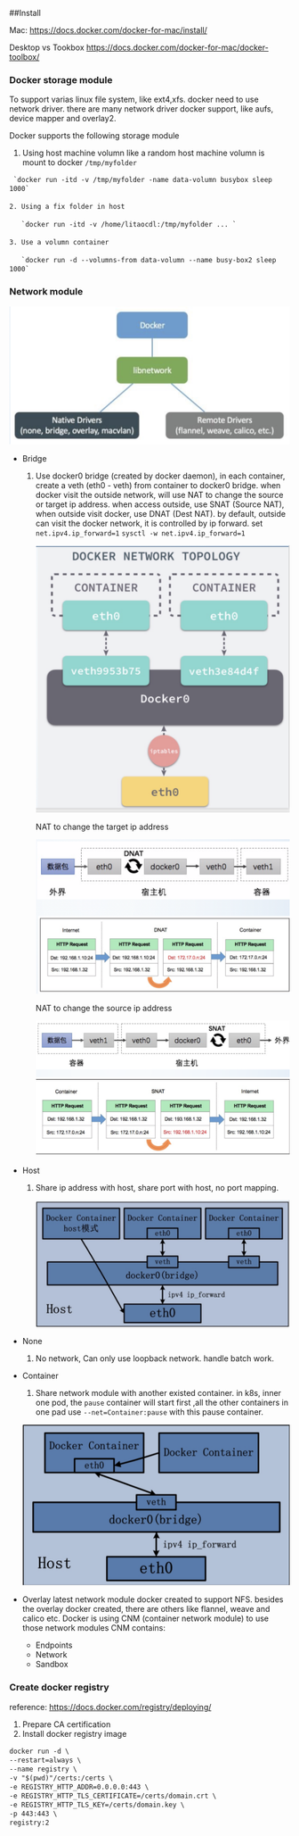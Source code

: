 
##Install

Mac: 
https://docs.docker.com/docker-for-mac/install/

Desktop vs Tookbox
https://docs.docker.com/docker-for-mac/docker-toolbox/

### Docker storage module

   To support varias linux file system, like ext4,xfs. docker need to use network driver. there are many network driver docker 
   support, like aufs, device mapper and overlay2. 
   
   Docker supports the following storage module
   1. Using host machine volumn 
      like a random host machine volumn is mount to docker `/tmp/myfolder`
      
     `docker run -itd -v /tmp/myfolder -name data-volumn busybox sleep 1000`
    
    2. Using a fix folder in host
     
       `docker run -itd -v /home/litaocdl:/tmp/myfolder ... `
       
    3. Use a volumn container
    
       `docker run -d --volumns-from data-volumn --name busy-box2 sleep 1000`
       
    
### Network module 


 ![](https://github.com/litaocdl/docs/blob/master/pics/docker_network_driver.png)
     

* Bridge
  1. Use docker0 bridge (created by docker daemon), in each container, create a veth (eth0 - veth) from container to docker0 bridge. 
     when docker visit the outside network, will use NAT to change the source or target ip address. when access outside, use SNAT (Source NAT), when outside visit docker, use DNAT (Dest NAT).  by default, outside can visit the docker network, it is controlled by ip forward. set `net.ipv4.ip_forward=1`
      `sysctl -w net.ipv4.ip_forward=1`
      
      ![](https://github.com/litaocdl/docs/blob/master/pics/docker_net_bridge1.png)
      
      NAT to change the target ip address 
      
      ![](https://github.com/litaocdl/docs/blob/master/pics/iptables_dnat.png)
      
      NAT to change the source ip address
      
      ![](https://github.com/litaocdl/docs/blob/master/pics/iptables_snat.png)
  
* Host
  1. Share ip address with host, share port with host, no port mapping. 

      ![](https://github.com/litaocdl/docs/blob/master/pics/docker_net_host.png)
      
* None
  1. No network, Can only use loopback network. handle batch work.
  
* Container
  1. Share network module with another existed container. in k8s, inner one pod, the `pause` container will start first
  ,all the other containers in one pad use `--net=Container:pause` with this pause container. 
  
    ![](https://github.com/litaocdl/docs/blob/master/pics/docker_net_container.png)
    
* Overlay
  latest network module docker created to support NFS. besides the overlay docker created, there are others like flannel, weave and calico etc. 
  Docker is using CNM (container network module) to use those network modules 
  CNM contains:
     * Endpoints
     * Network
     * Sandbox
     
     
     
 ### Create docker registry 
 
 reference: https://docs.docker.com/registry/deploying/
 
   1. Prepare CA certification 
   2. Install docker registry image 
   
   ```
   docker run -d \
  --restart=always \
  --name registry \
  -v "$(pwd)"/certs:/certs \
  -e REGISTRY_HTTP_ADDR=0.0.0.0:443 \
  -e REGISTRY_HTTP_TLS_CERTIFICATE=/certs/domain.crt \
  -e REGISTRY_HTTP_TLS_KEY=/certs/domain.key \
  -p 443:443 \
  registry:2
   
   ```
   
   

